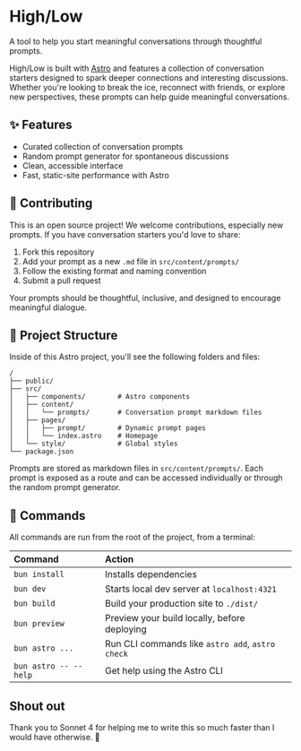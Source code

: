 # High/Low

A tool to help you start meaningful conversations through thoughtful prompts.

High/Low is built with [Astro](https://astro.build) and features a collection of conversation starters designed to spark deeper connections and interesting discussions. Whether you're looking to break the ice, reconnect with friends, or explore new perspectives, these prompts can help guide meaningful conversations.

## ✨ Features

- Curated collection of conversation prompts
- Random prompt generator for spontaneous discussions
- Clean, accessible interface
- Fast, static-site performance with Astro

## 🤝 Contributing

This is an open source project! We welcome contributions, especially new prompts. If you have conversation starters you'd love to share:

1. Fork this repository
2. Add your prompt as a new `.md` file in `src/content/prompts/`
3. Follow the existing format and naming convention
4. Submit a pull request

Your prompts should be thoughtful, inclusive, and designed to encourage meaningful dialogue.

## 🚀 Project Structure

Inside of this Astro project, you'll see the following folders and files:

```text
/
├── public/
├── src/
│   ├── components/        # Astro components
│   ├── content/
│   │   └── prompts/       # Conversation prompt markdown files
│   ├── pages/
│   │   ├── prompt/        # Dynamic prompt pages
│   │   └── index.astro    # Homepage
│   └── style/             # Global styles
└── package.json
```

Prompts are stored as markdown files in `src/content/prompts/`. Each prompt is exposed as a route and can be accessed individually or through the random prompt generator.

## 🧞 Commands

All commands are run from the root of the project, from a terminal:

| Command                   | Action                                           |
| :------------------------ | :----------------------------------------------- |
| `bun install`             | Installs dependencies                            |
| `bun dev`                 | Starts local dev server at `localhost:4321`      |
| `bun build`               | Build your production site to `./dist/`          |
| `bun preview`             | Preview your build locally, before deploying     |
| `bun astro ...`           | Run CLI commands like `astro add`, `astro check` |
| `bun astro -- --help`     | Get help using the Astro CLI                     |

## Shout out

Thank you to Sonnet 4 for helping me to write this so much faster than I would have otherwise. 🦾
